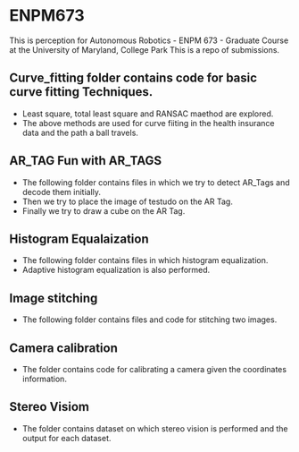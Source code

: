 # ENPM673
This is perception for Autonomous Robotics - ENPM 673 - Graduate Course at the University of Maryland, College Park This is a repo of submissions.
## Curve_fitting folder contains code for basic curve fitting Techniques.
 - Least square, total least square and RANSAC maethod are explored.
 - The above methods are used for curve fiiting in the health insurance data and the path a ball travels.

## AR_TAG Fun with AR_TAGS
 - The following folder contains files in which we try to detect AR_Tags and decode them initially.
 - Then we try to place the image of testudo on the AR Tag.
 - Finally we try to draw a cube on the AR Tag.

## Histogram Equalaization
 - The following folder contains files in which histogram equalization.
 - Adaptive histogram equalization is also performed.

## Image stitching
 - The following folder contains files and code for stitching two images.

## Camera calibration
 - The folder contains code for calibrating a camera given the coordinates information.

## Stereo Visiom
 - The folder contains dataset on which stereo vision is performed and the output for each dataset.
